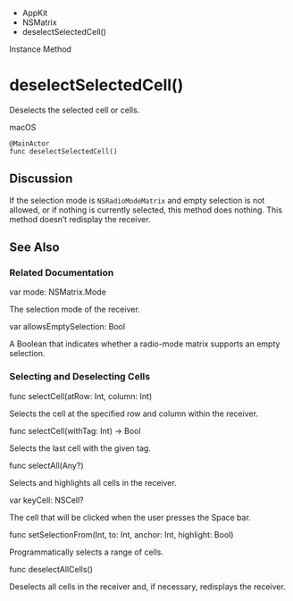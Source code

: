 

- AppKit
- NSMatrix
-  deselectSelectedCell() 

Instance Method

# deselectSelectedCell()

Deselects the selected cell or cells.

macOS

``` source
@MainActor
func deselectSelectedCell()
```

## Discussion

If the selection mode is `NSRadioModeMatrix` and empty selection is not allowed, or if nothing is currently selected, this method does nothing. This method doesn’t redisplay the receiver.

## See Also

### Related Documentation

var mode: NSMatrix.Mode

The selection mode of the receiver.

var allowsEmptySelection: Bool

A Boolean that indicates whether a radio-mode matrix supports an empty selection.

### Selecting and Deselecting Cells

func selectCell(atRow: Int, column: Int)

Selects the cell at the specified row and column within the receiver.

func selectCell(withTag: Int) -> Bool

Selects the last cell with the given tag.

func selectAll(Any?)

Selects and highlights all cells in the receiver.

var keyCell: NSCell?

The cell that will be clicked when the user presses the Space bar.

func setSelectionFrom(Int, to: Int, anchor: Int, highlight: Bool)

Programmatically selects a range of cells.

func deselectAllCells()

Deselects all cells in the receiver and, if necessary, redisplays the receiver.

